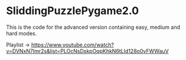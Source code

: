 # SliddingPuzzlePygame2.0

This is the code for the advanced version containing easy, medium and hard modes.

Playlist -> https://www.youtube.com/watch?v=DVNxN7Imr2s&list=PLOcNsDskpOqpKhkN6tLId128o0vFWWauV
